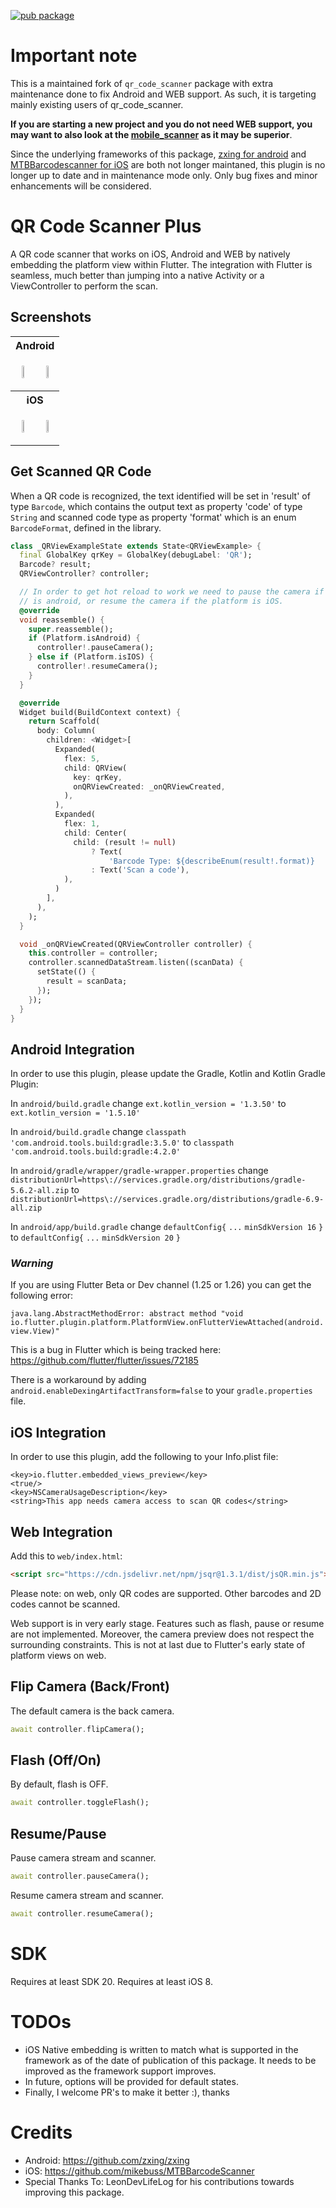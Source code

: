 [![pub package](https://img.shields.io/pub/v/qr_code_scanner_plus?include_prereleases)](https://pub.dartlang.org/packages/qr_code_scanner_plus)

# Important note

This is a maintained fork of `qr_code_scanner` package with extra maintenance done to fix Android and WEB support. As such, it is targeting mainly existing users of qr_code_scanner.

**If you are starting a new project and you do not need WEB support, you may want to also look at the [mobile_scanner](https://pub.dev/packages/mobile_scanner) as it may be superior**.

Since the underlying frameworks of this package, [zxing for android](https://github.com/zxing/zxing) and [MTBBarcodescanner for iOS](https://github.com/mikebuss/MTBBarcodeScanner) are both not longer maintaned, this plugin is no longer up to date and in maintenance mode only. Only bug fixes and minor enhancements will be considered.

# QR Code Scanner Plus

A QR code scanner that works on iOS, Android and WEB by natively embedding the platform view within Flutter. The integration with Flutter is seamless, much better than jumping into a native Activity or a ViewController to perform the scan.

## Screenshots

<table>
<tr>
<th colspan="2">
Android
</th>
</tr>

<tr>
<td>
<p align="center">
<img src="https://raw.githubusercontent.com/juliuscanute/qr_code_scanner/master/.resources/android-app-screen-one.jpg" width="30%" height="30%">
</p>
</td>
<td>
<p align="center">
<img src="https://raw.githubusercontent.com/juliuscanute/qr_code_scanner/master/.resources/android-app-screen-two.jpg" width="30%" height="30%">
</p>
</td>
</tr>

<tr>
<th colspan="2">
iOS
</th>
</tr>

<tr>
<td>
<p align="center">
<img src="https://raw.githubusercontent.com/juliuscanute/qr_code_scanner/master/.resources/ios-app-screen-one.png" width="30%" height="30%">
</p>
</td>
<td>
<p align="center">
<img src="https://raw.githubusercontent.com/juliuscanute/qr_code_scanner/master/.resources/ios-app-screen-two.png" width="30%" height="30%">
</p>
</td>
</tr>

</table>

## Get Scanned QR Code

When a QR code is recognized, the text identified will be set in 'result' of type `Barcode`, which contains the output text as property 'code' of type `String` and scanned code type as property 'format' which is an enum `BarcodeFormat`, defined in the library.

```dart
class _QRViewExampleState extends State<QRViewExample> {
  final GlobalKey qrKey = GlobalKey(debugLabel: 'QR');
  Barcode? result;
  QRViewController? controller;

  // In order to get hot reload to work we need to pause the camera if the platform
  // is android, or resume the camera if the platform is iOS.
  @override
  void reassemble() {
    super.reassemble();
    if (Platform.isAndroid) {
      controller!.pauseCamera();
    } else if (Platform.isIOS) {
      controller!.resumeCamera();
    }
  }

  @override
  Widget build(BuildContext context) {
    return Scaffold(
      body: Column(
        children: <Widget>[
          Expanded(
            flex: 5,
            child: QRView(
              key: qrKey,
              onQRViewCreated: _onQRViewCreated,
            ),
          ),
          Expanded(
            flex: 1,
            child: Center(
              child: (result != null)
                  ? Text(
                      'Barcode Type: ${describeEnum(result!.format)}   Data: ${result!.code}')
                  : Text('Scan a code'),
            ),
          )
        ],
      ),
    );
  }

  void _onQRViewCreated(QRViewController controller) {
    this.controller = controller;
    controller.scannedDataStream.listen((scanData) {
      setState(() {
        result = scanData;
      });
    });
  }
}

```

## Android Integration

In order to use this plugin, please update the Gradle, Kotlin and Kotlin Gradle Plugin:

In `android/build.gradle` change `ext.kotlin_version = '1.3.50'` to `ext.kotlin_version = '1.5.10'`

In `android/build.gradle` change `classpath 'com.android.tools.build:gradle:3.5.0'` to `classpath 'com.android.tools.build:gradle:4.2.0'`

In `android/gradle/wrapper/gradle-wrapper.properties` change `distributionUrl=https\://services.gradle.org/distributions/gradle-5.6.2-all.zip` to `distributionUrl=https\://services.gradle.org/distributions/gradle-6.9-all.zip`

In `android/app/build.gradle` change
`defaultConfig{`
`...`
`minSdkVersion 16`
`}` to
`defaultConfig{`
`...`
`minSdkVersion 20`
`}`

### _Warning_

If you are using Flutter Beta or Dev channel (1.25 or 1.26) you can get the following error:

`java.lang.AbstractMethodError: abstract method "void io.flutter.plugin.platform.PlatformView.onFlutterViewAttached(android.view.View)"`

This is a bug in Flutter which is being tracked here: https://github.com/flutter/flutter/issues/72185

There is a workaround by adding `android.enableDexingArtifactTransform=false` to your `gradle.properties` file.

## iOS Integration

In order to use this plugin, add the following to your Info.plist file:

```
<key>io.flutter.embedded_views_preview</key>
<true/>
<key>NSCameraUsageDescription</key>
<string>This app needs camera access to scan QR codes</string>
```

## Web Integration

Add this to `web/index.html`:

```html
<script src="https://cdn.jsdelivr.net/npm/jsqr@1.3.1/dist/jsQR.min.js"></script>
```

Please note: on web, only QR codes are supported. Other barcodes and 2D codes cannot be scanned.

Web support is in very early stage. Features such as flash, pause or resume are not implemented. Moreover, the camera
preview does not respect the surrounding constraints. This is not at last due to Flutter's early state of platform views
on web.

## Flip Camera (Back/Front)

The default camera is the back camera.

```dart
await controller.flipCamera();
```

## Flash (Off/On)

By default, flash is OFF.

```dart
await controller.toggleFlash();
```

## Resume/Pause

Pause camera stream and scanner.

```dart
await controller.pauseCamera();
```

Resume camera stream and scanner.

```dart
await controller.resumeCamera();
```

# SDK

Requires at least SDK 20.
Requires at least iOS 8.

# TODOs

- iOS Native embedding is written to match what is supported in the framework as of the date of publication of this package. It needs to be improved as the framework support improves.
- In future, options will be provided for default states.
- Finally, I welcome PR's to make it better :), thanks

# Credits

- Android: https://github.com/zxing/zxing
- iOS: https://github.com/mikebuss/MTBBarcodeScanner
- Special Thanks To: LeonDevLifeLog for his contributions towards improving this package.
